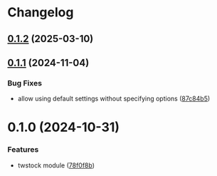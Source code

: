 # Changelog

## [0.1.2](https://github.com/chunkai1312/nest-twstock/compare/v0.1.1...v0.1.2) (2025-03-10)

## [0.1.1](https://github.com/chunkai1312/nest-twstock/compare/v0.1.0...v0.1.1) (2024-11-04)


### Bug Fixes

* allow using default settings without specifying options ([87c84b5](https://github.com/chunkai1312/nest-twstock/commit/87c84b5e54cb76c32f0ae0f8f857c37090b24b46))

# 0.1.0 (2024-10-31)


### Features

* twstock module ([78f0f8b](https://github.com/chunkai1312/nest-twstock/commit/78f0f8b3289c978ff4d82cef3270c4942deda42b))
